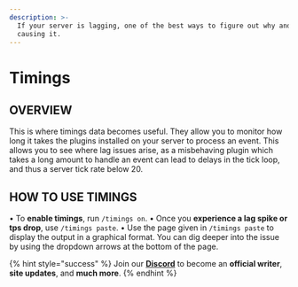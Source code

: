 ```yaml
---
description: >-
  If your server is lagging, one of the best ways to figure out why and what is
  causing it.
---
```


# Timings

## OVERVIEW

This is where timings data becomes useful. They allow you to monitor how long it takes the plugins installed on your server to process an event. This allows you to see where lag issues arise, as a misbehaving plugin which takes a long amount to handle an event can lead to delays in the tick loop, and thus a server tick rate below 20.

## HOW TO USE TIMINGS

• To **enable timings**, run `/timings on`. • Once you **experience a lag spike or tps drop**, use `/timings paste`. • Use the page given in `/timings paste` to display the output in a graphical format. You can dig deeper into the issue by using the dropdown arrows at the bottom of the page.

{% hint style="success" %}
Join our [**Discord**](https://discord.gg/TYhH5bK) to become an **official writer**, **site updates**, and **much more**.
{% endhint %}


